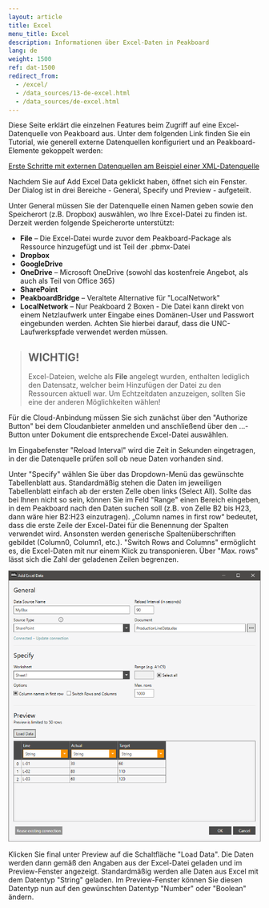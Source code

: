 ```yaml
---
layout: article
title: Excel
menu_title: Excel
description: Informationen über Excel-Daten in Peakboard
lang: de
weight: 1500
ref: dat-1500
redirect_from:
  - /excel/
  - /data_sources/13-de-excel.html
  - /data_sources/de-excel.html
---
```

Diese Seite erklärt die einzelnen Features beim Zugriff auf eine Excel-Datenquelle von Peakboard aus. 
Unter dem folgenden Link finden Sie ein Tutorial, wie generell externe Datenquellen konfiguriert und an Peakboard-Elemente gekoppelt werden:

[Erste Schritte mit externen Datenquellen am Beispiel einer XML-Datenquelle](/tutorials/03-de-xml-daten.html)

Nachdem Sie auf Add Excel Data geklickt haben, öffnet sich ein Fenster. 
Der Dialog ist in drei Bereiche - General, Specify und Preview - aufgeteilt.

Unter General müssen Sie der Datenquelle einen Namen geben sowie den Speicherort (z.B. Dropbox) auswählen, wo Ihre Excel-Datei zu finden ist. 
Derzeit werden folgende Speicherorte unterstützt:

*    **File** – Die Excel-Datei wurde zuvor dem Peakboard-Package als Ressource hinzugefügt und ist Teil der .pbmx-Datei
*    **Dropbox**
*    **GoogleDrive**
*    **OneDrive** – Microsoft OneDrive (sowohl das kostenfreie Angebot, als auch als Teil von Office 365)
*	 **SharePoint** 
*    **PeakboardBridge** –  Veraltete Alternative für "LocalNetwork"
*    **LocalNetwork** – Nur Peakboard 2 Boxen - Die Datei kann direkt von einem Netzlaufwerk unter Eingabe eines Domänen-User und Passwort eingebunden werden. Achten Sie hierbei darauf, dass die UNC-Laufwerkspfade verwendet werden müssen.

> ## WICHTIG!
>
> Excel-Dateien, welche als **File** angelegt wurden, enthalten lediglich den Datensatz, welcher beim Hinzufügen der Datei zu den Ressourcen aktuell war.
> Um Echtzeitdaten anzuzeigen, sollten Sie eine der anderen Möglichkeiten wählen!

Für die Cloud-Anbindung müssen Sie sich zunächst über den "Authorize Button" bei dem Cloudanbieter anmelden und anschließend über den …-Button unter Dokument die entsprechende Excel-Datei auswählen.

Im Eingabefenster "Reload Interval" wird die Zeit in Sekunden eingetragen, in der die Datenquelle prüfen soll ob neue Daten vorhanden sind.

Unter "Specify" wählen Sie über das Dropdown-Menü das gewünschte Tabellenblatt aus.
Standardmäßig stehen die Daten im jeweiligen Tabellenblatt einfach ab der ersten Zelle oben links (Select All). 
Sollte das bei Ihnen nicht so sein, können Sie im Feld "Range" einen Bereich eingeben, in dem Peakboard nach den Daten suchen soll (z.B. von Zelle B2 bis H23, dann wäre hier B2:H23 einzutragen).
„Column names in first row“ bedeutet, dass die erste Zeile der Excel-Datei für die Benennung der Spalten verwendet wird.
Ansonsten werden generische Spaltenüberschriften gebildet (Column0, Column1, etc.). 
"Switch Rows and Columns" ermöglicht es, die Excel-Daten mit nur einem Klick zu transponieren.
Über "Max. rows" lässt sich die Zahl der geladenen Zeilen begrenzen.

 ![Add Excel Data Dialog](/assets/images/data-sources/excel/add-excel-data.png)

 Klicken Sie final unter Preview auf die Schaltfläche "Load Data". 
 Die Daten werden dann gemäß den Angaben aus der Excel-Datei geladen und im Preview-Fenster angezeigt. 
 Standardmäßig werden alle Daten aus Excel mit dem Datentyp "String" geladen.
 Im Preview-Fenster können Sie diesen Datentyp nun auf den gewünschten Datentyp "Number" oder "Boolean" ändern.